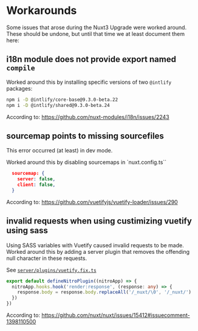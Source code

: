 # Workarounds
Some issues that arose during the Nuxt3 Upgrade were worked around. These should be undone, but until that time we at least document them here:

## i18n module does not provide export named `compile`

Worked around this by installing specific versions of two `@intlify` packages:
```bash
npm i -D @intlify/core-base@9.3.0-beta.22
npm i -D @intlify/shared@9.3.0-beta.24
``` 

According to:
https://github.com/nuxt-modules/i18n/issues/2243

## sourcemap points to missing sourcefiles
This error occurred (at least) in dev mode.

Worked around this by disabling sourcemaps in `nuxt.config.ts``

```json
  sourcemap: {
    server: false,
    client: false,
  }
```

According to: 
https://github.com/vuetifyjs/vuetify-loader/issues/290

## invalid requests when using custimizing vuetify using sass
Using SASS variables with Vuetify caused invalid requests to be made. Worked around this by adding a server plugin that removes the offending null character in these requests.

See [`server/plugins/vuetify.fix.ts`](server/plugins/vuetify.fix.ts)

```ts
export default defineNitroPlugin((nitroApp) => {
  nitroApp.hooks.hook('render:response', (response: any) => {
    response.body = response.body.replaceAll('/_nuxt/\0', '/_nuxt/')
  })
})
```

According to:
https://github.com/nuxt/nuxt/issues/15412#issuecomment-1398110500

